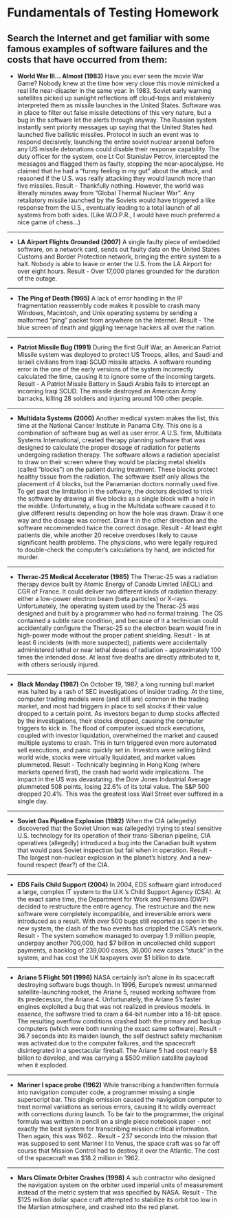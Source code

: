 # Fundamentals of Testing Homework

## Search the Internet and get familiar with some famous examples of software failures and the costs that have occurred from them:

- **World War III… Almost (1983)**
Have you ever seen the movie War Game? Nobody knew at the time how very close this movie mimicked a real life near-disaster in the same year. In 1983, Soviet early warning satellites picked up sunlight reflections off cloud-tops and mistakenly interpreted them as missile launches in the United States. Software was in place to filter out false missile detections of this very nature, but a bug in the software let the alerts through anyway. The Russian system instantly sent priority messages up saying that the United States had launched five ballistic missiles. Protocol in such an event was to respond decisively, launching the entire soviet nuclear arsenal before any US missile detonations could disable their response capability. The duty officer for the system, one Lt Col Stanislav Petrov, intercepted the messages and flagged them as faulty, stopping the near-apocalypse. He claimed that he had a “funny feeling in my gut” about the attack, and reasoned if the U.S. was really attacking they would launch more than five missiles. Result - Thankfully nothing. However, the world was literally minutes away from “Global Thermal Nuclear War”. Any retaliatory missile launched by the Soviets would have triggered a like response from the U.S., eventually leading to a total launch of all systems from both sides. (Like W.O.P.R., I would have much preferred a nice game of chess…)
---
- **LA Airport Flights Grounded (2007)**
A single faulty piece of embedded software, on a network card, sends out faulty data on the United States Customs and Border Protection network, bringing the entire system to a halt. Nobody is able to leave or enter the U.S. from the LA Airport for over eight hours. Result - Over 17,000 planes grounded for the duration of the outage.
---
- **The Ping of Death (1995)**
A lack of error handling in the IP fragmentation reassembly code makes it possible to crash many Windows, Macintosh, and Unix operating systems by sending a malformed “ping” packet from anywhere on the Internet. Result - The blue screen of death and giggling teenage hackers all over the nation.
---
- **Patriot Missile Bug (1991)**
During the first Gulf War, an American Patriot Missile system was deployed to protect US Troops, allies, and Saudi and Israeli civilians from Iraqi SCUD missile attacks. A software rounding error in the one of the early versions of the system incorrectly calculated the time, causing it to ignore some of the incoming targets. Result - A Patriot Missile Battery in Saudi Arabia fails to intercept an incoming Iraqi SCUD. The missile destroyed an American Army barracks, killing 28 soldiers and injuring around 100 other people.
---
- **Multidata Systems (2000)**
Another medical system makes the list, this time at the National Cancer Institute in Panama City. This one is a combination of software bug as well as user error. A U.S. firm, Multidata Systems International, created therapy planning software that was designed to calculate the proper dosage of radiation for patients undergoing radiation therapy. The software allows a radiation specialist to draw on their screen where they would be placing metal shields (called “blocks”) on the patient during treatment. These blocks protect healthy tissue from the radiation. The software itself only allows the placement of 4 blocks, but the Panamanian doctors normally used five. To get past the limitation in the software, the doctors decided to trick the software by drawing all five blocks as a single block with a hole in the middle. Unfortunately, a bug in the Multidata software caused it to give different results depending on how the hole was drawn. Draw it one way and the dosage was correct. Draw it in the other direction and the software recommended twice the correct dosage. Result - At least eight patients die, while another 20 receive overdoses likely to cause significant health problems. The physicians, who were legally required to double-check the computer’s calculations by hand, are indicted for murder.
---
- **Therac-25 Medical Accelerator (1985)**
The Therac-25 was a radiation therapy device built by Atomic Energy of Canada Limited (AECL) and CGR of France. It could deliver two different kinds of radiation therapy: either a low-power electron beam (beta particles) or X-rays. Unfortunately, the operating system used by the Therac-25 was designed and built by a programmer who had no formal training. The OS contained a subtle race condition, and because of it a technician could accidentally configure the Therac-25 so the electron beam would fire in high-power mode without the proper patient shielding. Result - In at least 6 incidents (with more suspected), patients were accidentally administered lethal or near lethal doses of radiation - approximately 100 times the intended dose. At least five deaths are directly attributed to it, with others seriously injured.
---
- **Black Monday (1987)**
On October 19, 1987, a long running bull market was halted by a rash of SEC investigations of insider trading. At the time, computer trading models were (and still are) common in the trading market, and most had triggers in place to sell stocks if their value dropped to a certain point. As investors began to dump stocks affected by the investigations, their stocks dropped, causing the computer triggers to kick in. The flood of computer issued stock executions, coupled with investor liquidation, overwhelmed the market and caused multiple systems to crash. This in turn triggered even more automated sell executions, and panic quickly set in. Investors were selling blind world wide, stocks were virtually liquidated, and market values plummeted. Result - Technically beginning in Hong Kong (where markets opened first), the crash had world wide implications. The impact in the US was devastating. the Dow Jones Industrial Average plummeted 508 points, losing 22.6% of its total value. The S&P 500 dropped 20.4%. This was the greatest loss Wall Street ever suffered in a single day.
---
- **Soviet Gas Pipeline Explosion (1982)**
When the CIA (allegedly) discovered that the Soviet Union was (allegedly) trying to steal sensitive U.S. technology for its operation of their trans-Siberian pipeline, CIA operatives (allegedly) introduced a bug into the Canadian built system that would pass Soviet inspection but fail when in operation. Result - The largest non-nuclear explosion in the planet’s history. And a new-found respect (fear?) of the CIA.
---
- **EDS Fails Child Support (2004)**
In 2004, EDS software giant introduced a large, complex IT system to the U.K.’s Child Support Agency (CSA). At the exact same time, the Department for Work and Pensions (DWP) decided to restructure the entire agency. The restructure and the new software were completely incompatible, and irreversible errors were introduced as a result. With over 500 bugs still reported as open in the new system, the clash of the two events has crippled the CSA’s network.
Result - The system somehow managed to overpay 1.9 million people, underpay another 700,000, had $7 billion in uncollected child support payments, a backlog of 239,000 cases, 36,000 new cases “stuck” in the system, and has cost the UK taxpayers over $1 billion to date.
---
- **Ariane 5 Flight 501 (1996)**
NASA certainly isn’t alone in its spacecraft destroying software bugs though. In 1996, Europe’s newest unmanned satellite-launching rocket, the Ariane 5, reused working software from its predecessor, the Ariane 4. Unfortunately, the Ariane 5’s faster engines exploited a bug that was not realized in previous models. In essence, the software tried to cram a 64-bit number into a 16-bit space. The resulting overflow conditions crashed both the primary and backup computers (which were both running the exact same software). Result - 36.7 seconds into its maiden launch, the self destruct safety mechanism was activated due to the computer failures, and the spacecraft disintegrated in a spectacular fireball. The Ariane 5 had cost nearly $8 billion to develop, and was carrying a $500 million satellite payload when it exploded.
---
- **Mariner I space probe (1962)**
While transcribing a handwritten formula into navigation computer code, a programmer missing a single superscript bar. This single omission caused the navigation computer to treat normal variations as serious errors, causing it to wildly overreact with corrections during launch. To be fair to the programmer, the original formula was written in pencil on a single piece notebook paper - not exactly the best system for transcribing mission critical information. Then again, this was 1962… Result - 237 seconds into the mission that was supposed to sent Mariner I to Venus, the space craft was so far off course that Mission Control had to destroy it over the Atlantic. The cost of the spacecraft was $18.2 million in 1962.
---
- **Mars Climate Orbiter Crashes (1998)**
A sub contractor who designed the navigation system on the orbiter used imperial units of measurement instead of the metric system that was specified by NASA. Result - The $125 million dollar space craft attempted to stabilize its orbit too low in the Martian atmosphere, and crashed into the red planet.
